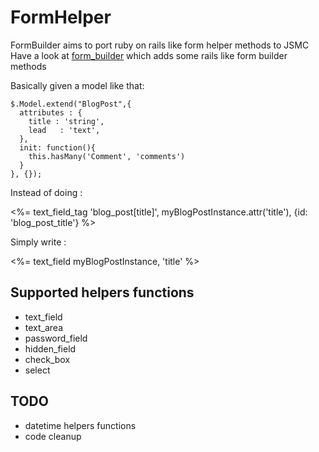 # FormHelper

FormBuilder aims to port ruby on rails like form helper methods to JSMC
Have a look at [form_builder](https://github.com/itkin/form_builder) which adds some rails like form builder methods

Basically given a model like that:

    $.Model.extend("BlogPost",{
      attributes : {
        title : 'string',
        lead   : 'text',
      },
      init: function(){
        this.hasMany('Comment', 'comments')
      }
    }, {});



Instead of doing :

  <%= text_field_tag 'blog_post[title]', myBlogPostInstance.attr('title'), {id: 'blog_post_title'} %>

Simply write :

  <%= text_field myBlogPostInstance, 'title' %>

## Supported helpers functions

* text_field
* text_area
* password_field
* hidden_field
* check_box
* select

## TODO

* datetime helpers functions
* code cleanup